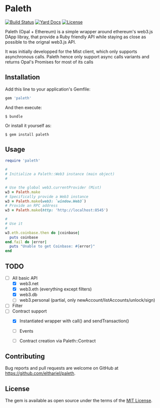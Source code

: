 # Paleth

[![Build Status](https://travis-ci.org/elthariel/paleth.svg?branch=master)](https://travis-ci.org/elthariel/paleth)
[![Yard Docs](http://img.shields.io/badge/yard-docs-blue.svg)](http://www.rubydoc.info/github/elthariel/paleth/master)
[![License](https://img.shields.io/github/license/elthariel/paleth.svg)](https://github.com/elthariel/paleth/blob/master/LICENSE)


Paleth (Opal + Ethereum) is a simple wrapper around ethereum's web3.js
DApp libray, that provide a Ruby friendly API while staying as close
as possible to the orignal web3.js API.

It was initially developped for the Mist client, which only supports
asynchronous calls. Paleth hence only support async calls variants and
returns Opal's Promises for most of its calls


## Installation

Add this line to your application's Gemfile:

```ruby
gem 'paleth'
```

And then execute:

    $ bundle

Or install it yourself as:

    $ gem install paleth

## Usage

``` ruby
require 'paleth'

#
# Initialize a Paleth::Web3 instance (main object)
#

# Use the global web3.currentProvider (Mist)
w3 = Paleth.make
# Specifically provide a Web3 instance
w3 = Paleth.make(web3: `window.Web3`)
# Provide an RPC address
w3 = Paleth.make(http: 'http://localhost:8545')

#
# Use it
#
w3.eth.coinbase.then do |coinbase|
  puts coinbase
end.fail do |error|
  puts "Unable to get Coinbase: #{error}"
end
```

## TODO

- [ ] All basic API
  - [x] web3.net
  - [x] web3.eth (everything except filters)
  - [x] web3.db
  - [ ] web3.personal (partial, only newAccount/listAccounts/unlock/sign)
- [ ] Filter
- [ ] Contract support
  - [x] Instantiated wrapper with call() and sendTransaction()
  - [ ] Events
  - [ ] Contract creation via Paleth::Contract



## Contributing

Bug reports and pull requests are welcome on GitHub at
https://github.com/elthariel/paleth.

## License

The gem is available as open source under the terms of the [MIT
License](https://opensource.org/licenses/MIT).
